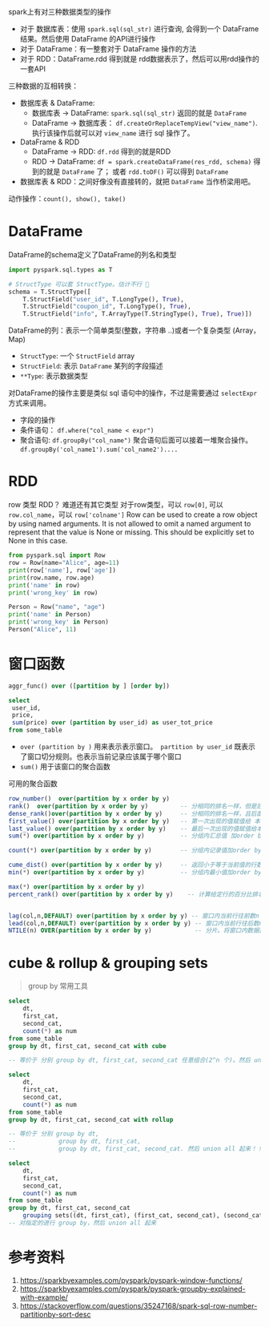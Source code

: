 spark上有对三种数据类型的操作

* 对于 数据库表：使用 `spark.sql(sql_str)` 进行查询, 会得到一个 DataFrame 结果。然后使用 DataFrame 的API进行操作
* 对于 DataFrame：有一整套对于 DataFrame 操作的方法
* 对于 RDD：DataFrame.rdd 得到就是 rdd数据表示了，然后可以用rdd操作的一套API

三种数据的互相转换：
* 数据库表 & DataFrame: 
  * 数据库表 -> DataFrame: `spark.sql(sql_str)` 返回的就是 `DataFrame`
  * DataFrame -> 数据库表： `df.createOrReplaceTempView("view_name")`. 执行该操作后就可以对 `view_name` 进行 sql 操作了。
* DataFrame & RDD
  * DataFrame -> RDD: `df.rdd` 得到的就是RDD
  * RDD -> DataFrame: `df = spark.createDataFrame(res_rdd, schema)` 得到的就是 `DataFrame` 了； 或者 `rdd.toDF()` 可以得到 `DataFrame`
* 数据库表 & RDD：之间好像没有直接转的，就把 `DataFrame` 当作桥梁用吧。

动作操作：`count(), show(), take()`


# DataFrame
DataFrame的schema定义了DataFrame的列名和类型
```python
import pyspark.sql.types as T

# StructType 可以套 StructType。估计不行 🙅
schema = T.StructType([
    T.StructField("user_id", T.LongType(), True),
    T.StructField("coupon_id", T.LongType(), True),
    T.StructField("info", T.ArrayType(T.StringType(), True), True)])
```

DataFrame的列：表示一个简单类型(整数，字符串 ..)或者一个复杂类型 (Array，Map)

* `StructType`: 一个 `StructField` array
* `StructField`: 表示 `DataFrame` 某列的字段描述
* `**Type`: 表示数据类型

对DataFrame的操作主要是类似 sql 语句中的操作，不过是需要通过 `selectExpr` 方式来调用。
* 字段的操作
* 条件语句： `df.where("col_name < expr")`
* 聚合语句: `df.groupBy("col_name")` 聚合语句后面可以接着一堆聚合操作。`df.groupBy('col_name1').sum('col_name2')....`

# RDD
row 类型 RDD？ 难道还有其它类型
对于row类型，可以 `row[0]`, 可以 `row.col_name`，可以 `row['colname']`
Row can be used to create a row object by using named arguments. It is not allowed to omit a named argument to represent that the value is None or missing. This should be explicitly set to None in this case.

```python
from pyspark.sql import Row
row = Row(name="Alice", age=11)
print(row['name'], row['age'])
print(row.name, row.age)
print('name' in row)
print('wrong_key' in row)

Person = Row("name", "age")
print('name' in Person)
print('wrong_key' in Person)
Person("Alice", 11)
```



# 窗口函数

```sql
aggr_func() over ([partition by ] [order by])
```



```sql
select 
 user_id,
 price,
 sum(price) over (partition by user_id) as user_tot_price
from some_table
```

* `over (partition by )` 用来表示表示窗口。` partition by user_id` 既表示了窗口切分规则。也表示当前记录应该属于哪个窗口
* `sum()` 用于该窗口的聚合函数



可用的聚合函数

```sql
row_number()  over(partition by x order by y) 
rank()  over(partition by x order by y)         -- 分相同的排名一样，但是后面的名次会跳跃
dense_rank()over(partition by x order by y)     -- 分相同的排名一样，且后面名次不跳跃
first_value() over(partition by x order by y)   -- 第一次出现的值赋值给 本窗口内的所有记录
last_value() over(partition by x order by y)    -- 最后一次出现的值赋值给本窗口的所有记录
sum(*) over(partition by x order by y)          -- 分组内汇总值 加order by则是组内截止当前排序汇总值（等同于rows between unbounded preceding and current row），不加排序则是分组内汇总值

count(*) over(partition by x order by y)        -- 分组内记录值加order by则是组内截止当前排序记录值（等同于rows between unbounded preceding and current row），不加排序则是分组内总记录

cume_dist() over(partition by x order by y)     -- 返回小于等于当前值的行数/分组内总行数,需加order by，不加没意义
min(*) over(partition by x order by y)          -- 分组内最小值加order by则是组内截止当前排序最小（等同于rows between unbounded preceding and current row），不加排序则是分组内最小值

max(*) over(partition by x order by y)
percent_rank() over(partition by x order by y)    -- 计算给定行的百分比排名。可以用来计算超过了百分之多少的人。如360小助手开机速度超过了百分之多少的人. (当前行的rank值-1)/(分组内的总行数-1)


lag(col,n,DEFAULT) over(partition by x order by y) -- 窗口内当前行往前数n 行的值。
lead(col,n,DEFAULT) over(partition by x order by y) -- 窗口内当前行往后数n 行的值。
NTILE(n) OVER(partition by x order by y)            -- 分片。将窗口内数据按照顺序切成 n 片。并返回当前行所在的分片数 
```



# cube & rollup & grouping sets

> group by 常用工具



```sql
select 
	dt,
	first_cat,
	second_cat,
	count(*) as num
from some_table
group by dt, first_cat, second_cat with cube

-- 等价于 分别 group by dt, first_cat, second_cat 任意组合(2^n 个)。然后 union all 起来
```

```sql
select 
	dt,
	first_cat,
	second_cat,
	count(*) as num
from some_table
group by dt, first_cat, second_cat with rollup

-- 等价于 分别 group by dt, 
--            group by dt, first_cat, 
--            group by dt, first_cat, second_cat. 然后 union all 起来！！
```



```sql
select 
	dt,
	first_cat,
	second_cat,
	count(*) as num
from some_table
group by dt, first_cat, second_cat
	grouping sets((dt, first_cat), (first_cat, second_cat), (second_cat))
-- 对指定的进行 group by，然后 union all 起来
```


# 参考资料

1. https://sparkbyexamples.com/pyspark/pyspark-window-functions/
2. https://sparkbyexamples.com/pyspark/pyspark-groupby-explained-with-example/
3. https://stackoverflow.com/questions/35247168/spark-sql-row-number-partitionby-sort-desc 
